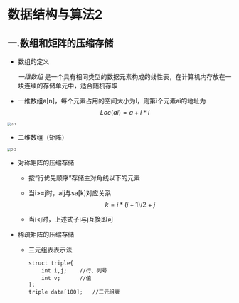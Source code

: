 # 数据结构与算法2

## 一.数组和矩阵的压缩存储

* 数组的定义

  *一维数组* 是一个具有相同类型的数据元素构成的线性表，在计算机内存放在一块连续的存储单元中，适合随机存取

* 一维数组a[n]，每个元素占用的空间大小为l，则第i个元素ai的地址为
  $$
  Loc(ai) = a + i * l
  $$
  

<img src="/Users/ming/Documents/GitHub/BA-NANA.github.io/assets/img/数据结构与算法/2-1.png" alt="2-1" style="zoom:50%;" />

* 二维数组（矩阵）

<img src="/Users/ming/Documents/GitHub/BA-NANA.github.io/assets/img/数据结构与算法/2-2.png" alt="2-2" style="zoom:50%;" />

* 对称矩阵的压缩存储

  * 按“行优先顺序”存储主对角线以下的元素

  * 当i>=j时，aij与sa[k]对应关系
    $$
    k=i*(i+1)/2+j
    $$

  * 当i<j时，上述式子i与j互换即可

* 稀疏矩阵的压缩存储

  * 三元组表表示法

    ~~~
    struct triple{
    	int i,j;	//行、列号
    	int v;		//值
    };
    triple data[100];	//三元组表
    ~~~

    